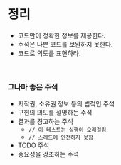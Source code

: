 # 정리
* 코드만이 정확한 정보를 제공한다.
* 주석은 나쁜 코드를 보완하지 못한다.
* 코드로 의도를 표현하라.

<br>

### 그나마 좋은 주석
* 저작권, 소유권 정보 등의 법적인 주석
* 구현의 의도를 설명하는 주석
* 결과를 경고하는 주석
  * ```// 이 테스트는 실행이 오래걸림```
  * ```// 스레드에 안전하지 못함```
* TODO 주석
* 중요성을 강조하는 주석
